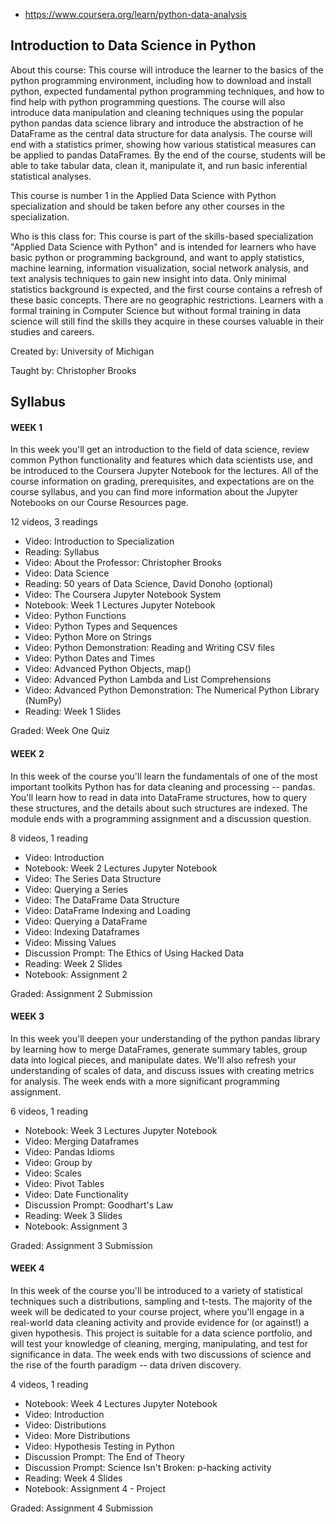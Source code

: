 - <https://www.coursera.org/learn/python-data-analysis>

## Introduction to Data Science in Python

About this course: This course will introduce the learner to the basics of the python programming environment, 
including how to download and install python, expected fundamental python programming techniques, 
and how to find help with python programming questions. The course will also introduce data manipulation and 
cleaning techniques using the popular python pandas data science library and introduce the abstraction of 
he DataFrame as the central data structure for data analysis. The course will end with a statistics primer, 
showing how various statistical measures can be applied to pandas DataFrames. By the end of the course, 
students will be able to take tabular data, clean it,  manipulate it, and run basic inferential statistical analyses.

This course is number 1 in the Applied Data Science with Python specialization and should be taken before 
any other courses in the specialization.

Who is this class for: This course is part of the skills-based specialization "Applied Data Science with Python"
and is intended for learners who have basic python or programming background, and want to apply statistics,
machine learning, information visualization, social network analysis, and text analysis techniques to gain new insight
into data. Only minimal statistics background is expected, and the first course contains a refresh of
these basic concepts. There are no geographic restrictions. Learners with a formal training in Computer Science
but without formal training in data science will still find the skills they acquire in these courses valuable
in their studies and careers.

Created by:   University of Michigan

Taught by:    Christopher Brooks

## Syllabus
#### WEEK 1

In this week you'll get an introduction to the field of data science, review common Python functionality and
features which data scientists use, and be introduced to the Coursera Jupyter Notebook for the lectures.
All of the course information on grading, prerequisites, and expectations are on the course syllabus,
and you can find more information about the Jupyter Notebooks on our Course Resources page.

12 videos, 3 readings

* Video: Introduction to Specialization
* Reading: Syllabus
* Video: About the Professor: Christopher Brooks
* Video: Data Science
* Reading: 50 years of Data Science, David Donoho (optional)
* Video: The Coursera Jupyter Notebook System
* Notebook: Week 1 Lectures Jupyter Notebook
* Video: Python Functions
* Video: Python Types and Sequences
* Video: Python More on Strings
* Video: Python Demonstration: Reading and Writing CSV files
* Video: Python Dates and Times
* Video: Advanced Python Objects, map()
* Video: Advanced Python Lambda and List Comprehensions
* Video: Advanced Python Demonstration: The Numerical Python Library (NumPy)
* Reading: Week 1 Slides

Graded: Week One Quiz

#### WEEK 2
In this week of the course you'll learn the fundamentals of one of the most important toolkits Python has for
data cleaning and processing -- pandas. You'll learn how to read in data into DataFrame structures,
how to query these structures, and the details about such structures are indexed. The module ends with
a programming assignment and a discussion question.

8 videos, 1 reading
* Video: Introduction
* Notebook: Week 2 Lectures Jupyter Notebook
* Video: The Series Data Structure
* Video: Querying a Series
* Video: The DataFrame Data Structure
* Video: DataFrame Indexing and Loading
* Video: Querying a DataFrame
* Video: Indexing Dataframes
* Video: Missing Values
* Discussion Prompt: The Ethics of Using Hacked Data
* Reading: Week 2 Slides
* Notebook: Assignment 2

Graded: Assignment 2 Submission

#### WEEK 3
In this week you'll deepen your understanding of the python pandas library by learning how to merge DataFrames,
generate summary tables, group data into logical pieces, and manipulate dates. We'll also refresh your
understanding of scales of data, and discuss issues with creating metrics for analysis. The week ends
with a more significant programming assignment.

6 videos, 1 reading
* Notebook: Week 3 Lectures Jupyter Notebook
* Video: Merging Dataframes
* Video: Pandas Idioms
* Video: Group by
* Video: Scales
* Video: Pivot Tables
* Video: Date Functionality
* Discussion Prompt: Goodhart's Law
* Reading: Week 3 Slides
* Notebook: Assignment 3

Graded: Assignment 3 Submission

#### WEEK 4
In this week of the course you'll be introduced to a variety of statistical techniques such a distributions,
sampling and t-tests. The majority of the week will be dedicated to your course project, where you'll engage
in a real-world data cleaning activity and provide evidence for (or against!) a given hypothesis.
This project is suitable for a data science portfolio, and will test your knowledge of cleaning, merging,
manipulating, and test for significance in data. The week ends with two discussions of science and
the rise of the fourth paradigm -- data driven discovery.

4 videos, 1 reading
* Notebook: Week 4 Lectures Jupyter Notebook
* Video: Introduction
* Video: Distributions
* Video: More Distributions
* Video: Hypothesis Testing in Python
* Discussion Prompt: The End of Theory
* Discussion Prompt: Science Isn't Broken: p-hacking activity
* Reading: Week 4 Slides
* Notebook: Assignment 4 - Project

Graded: Assignment 4 Submission
